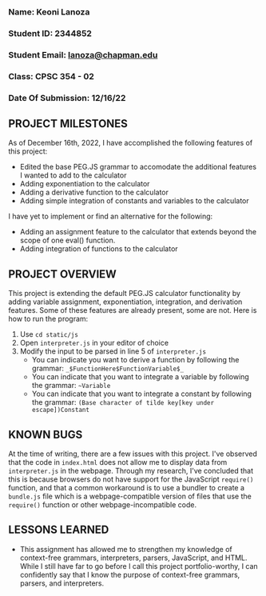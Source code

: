 ### Name: Keoni Lanoza
### Student ID: 2344852
### Student Email: lanoza@chapman.edu
### Class: CPSC 354 - 02
### Date Of Submission: 12/16/22

## PROJECT MILESTONES

As of December 16th, 2022, I have accomplished the following features of this project:

- Edited the base PEG.JS grammar to accomodate the additional features I wanted to add to the calculator
- Adding exponentiation to the calculator
- Adding a derivative function to the calculator
- Adding simple integration of constants and variables to the calculator

I have yet to implement or find an alternative for the following:

- Adding an assignment feature to the calculator that extends beyond the scope of one eval() function.
- Adding integration of functions to the calculator

## PROJECT OVERVIEW

This project is extending the default PEG.JS calculator functionality by adding variable assignment, exponentiation, integration, and derivation features. Some of these features are already present, some are not. Here is how to run the program:

1. Use `cd static/js`
2. Open `interpreter.js` in your editor of choice
3. Modify the input to be parsed in line 5 of `interpreter.js`
    - You can indicate you want to derive a function by following the grammar: `_$FunctionHere$FunctionVariable$_`
    - You can indicate that you want to integrate a variable by following the grammar:
    `~Variable`
    - You can indicate that you want to integrate a constant by following the grammar:
    `(Base character of tilde key[key under escape])Constant` 

## KNOWN BUGS
At the time of writing, there are a few issues with this project. I've observed that the code in `index.html` does not allow me to display data from `interpreter.js` in the webpage. Through my research, I've concluded that this is because browsers do not have support for the JavaScript `require()` function, and that a common workaround is to use a bundler to create a `bundle.js` file which is a webpage-compatible version of files that use the `require()` function or other webpage-incompatible code.

## LESSONS LEARNED
- This assignment has allowed me to strengthen my knowledge of context-free grammars, interpreters, parsers, JavaScript, and HTML. While I still have far to go before I call this project portfolio-worthy, I can confidently say that I know the purpose of context-free grammars, parsers, and interpreters. 
